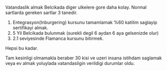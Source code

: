 Vatandaslik almak Belcikada diger ulkelere gore daha kolay. Normal sartlarda gereken sartlar 3 tanedir.

1) Entegrasyon(Inburgering) kursunu tamamlamak %60 katilim saglayip sertifikayi almak.
2) 5 Yil Belcikada bulunmak (surekli degil 6 aydan 6 aya gelsenizde olur)
3) 2.1 seviyesinde Flamanca kursunu bitirmek. 

Hepsi bu kadar.

Tam kesinligi olmamakla beraber 30 kisi ve uzeri insana istihdam saglamak veya ev almak yoluylada vatandasligin verildigi durumlar oldu.